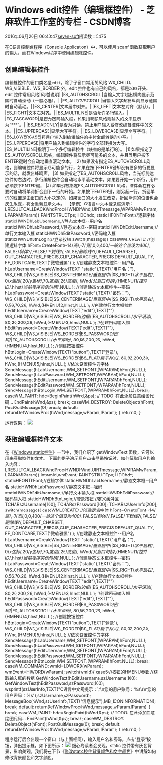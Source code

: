 
# Windows edit控件（编辑框控件） -  芝麻软件工作室的专栏 - CSDN博客


2016年06月20日 06:40:47[seven-soft](https://me.csdn.net/softn)阅读数：5475


在C语言控制台程序（Console Application）中，可以使用 scanf 函数获取用户的输入，而在Windows程序中使用编辑框控件。
## 创建编辑框控件
编辑框控件的窗口类名是`edit`。除了子窗口常用的风格 WS_CHILD、WS_VISIBLE、WS_BORDER
 外，edit 控件也有自己的风格，都是以`ES`开头。
edit 控件常用风格|风格|说明|
|ES_AUTOHSCROLL|当输入文字超出横向显示范围时自动滚动（一般必选）。|
|ES_AUTOVSCROLL|当输入文字超出纵向显示范围时自动滚动。|
|ES_CENTER|文本居中对齐。|
|ES_LEFT|文本左对齐（默认）。|
|ES_RIGHT|文本右对齐。|
|ES_MULTILINE|是否允许多行输入。|
|ES_PASSWORD|是否为密码输入框，如果指明该风格则输入的文字显示为“***”。|
|ES_READONLY|是否为只读。禁止用户输入或修改编辑控件中的文本。|
|ES_UPPERCASE|显示大写字符。|
|ES_LOWERCASE|显示小写字符。|
|ES_LOWERCASE|将用户输入到编辑控件的字符全部转换为小写。|
|ES_UPPERCASE|将用户输入到编辑控件的字符全部转换为大写。|
|ES_MULTILINE|指明了一个多行编辑控件（缺省的是单行的）。
|1) 如果指定了ES_AUTOVSCROLL风格，编辑控件将显示尽可能多的文本，并且当用户按下ENTER键时会自动地垂直滚动文本。
|2) 如果没有指定ES_AUTOVSCROLL风格，则编辑控件将显示尽可能多的行，如果在按下ENTER键却没有更多的行要显示的话，就发出蜂鸣声。
|3) 如果指定了ES_AUTOHSCROLL风格，当光标到达控件的右边时，多行编辑控件会自动地水平滚动文本。如果要开始一个新行，用户必须按下ENTER键。
|4) 如果没有指定ES_AUTOHSCROLL风格，控件会在有必要时自动将单词折合到下一行的开始。如果按下ENTER键，则另起一行。折回单词的位置是由窗口的大小决定的。如果窗口的大小发生改变，折回单词的位置也会反生改变，将会重新显示文本。|
【示例】C语言中文本登录框演示：LRESULTCALLBACKWndProc(HWNDhWnd,UINTmessage,WPARAMwParam,LPARAMlParam){
PAINTSTRUCTps;
HDChdc;
staticHFONThFont;//逻辑字体
staticHWNDhLabUsername;//静态文本框--用户名
staticHWNDhLabPassword;//静态文本框--密码
staticHWNDhEditUsername;//单行文本输入框
staticHWNDhEditPassword;//密码输入框
staticHWNDhBtnLogin;//登录按钮
switch(message){
caseWM_CREATE:
//创建逻辑字体
hFont=CreateFont(-14/*高*/,-7/*宽*/,0,0,400/*一般这个值设为400*/,
FALSE/*斜体?*/,FALSE/*下划线?*/,FALSE/*删除线?*/,DEFAULT_CHARSET,
OUT_CHARACTER_PRECIS,CLIP_CHARACTER_PRECIS,DEFAULT_QUALITY,
FF_DONTCARE,TEXT("微软雅黑")
);
//创建静态文本框控件--用户名
hLabUsername=CreateWindow(TEXT("static"),TEXT("用户名："),
WS_CHILD|WS_VISIBLE|SS_CENTERIMAGE/*垂直居中*/|SS_RIGHT/*水平居右*/,
0/*x坐标*/,20/*y坐标*/,70/*宽度*/,26/*高度*/,
hWnd/*父窗口句柄*/,(HMENU)1/*控件ID*/,hInst/*当前程序实例句柄*/,NULL
);
//创建静态文本框控件--密码
hLabPassword=CreateWindow(TEXT("static"),TEXT("密码："),
WS_CHILD|WS_VISIBLE|SS_CENTERIMAGE/*垂直居中*/|SS_RIGHT/*水平居右*/,
0,56,70,26,
hWnd,(HMENU)2,hInst,NULL
);
//创建单行文本框控件
hEditUsername=CreateWindow(TEXT("edit"),TEXT(""),
WS_CHILD|WS_VISIBLE|WS_BORDER/*边框*/|ES_AUTOHSCROLL/*水平滚动*/,
80,20,200,26,
hWnd,(HMENU)3,hInst,NULL
);
//创建密码输入框
hEditPassword=CreateWindow(TEXT("edit"),TEXT(""),
WS_CHILD|WS_VISIBLE|WS_BORDER|ES_PASSWORD/*密码*/|ES_AUTOHSCROLL/*水平滚动*/,
80,56,200,26,
hWnd,(HMENU)4,hInst,NULL
);
//创建按钮控件
hBtnLogin=CreateWindow(TEXT("button"),TEXT("登录"),
WS_CHILD|WS_VISIBLE|WS_BORDER|BS_FLAT/*扁平样式*/,
80,92,200,30,
hWnd,(HMENU)5,hInst,NULL
);
//依次设置控件的字体
SendMessage(hLabUsername,WM_SETFONT,(WPARAM)hFont,NULL);
SendMessage(hLabPassword,WM_SETFONT,(WPARAM)hFont,NULL);
SendMessage(hEditUsername,WM_SETFONT,(WPARAM)hFont,NULL);
SendMessage(hEditPassword,WM_SETFONT,(WPARAM)hFont,NULL);
SendMessage(hBtnLogin,WM_SETFONT,(WPARAM)hFont,NULL);
break;
caseWM_PAINT:
hdc=BeginPaint(hWnd,&ps);
// TODO:  在此添加任意绘图代码...
EndPaint(hWnd,&ps);
break;
caseWM_DESTROY:
DeleteObject(hFont);
PostQuitMessage(0);
break;
default:
returnDefWindowProc(hWnd,message,wParam,lParam);
}
return0;
}

运行效果：
![](http://c.biancheng.net/cpp/uploads/allimg/150806/1-150P61I003201.png)
## 获取编辑框控件文本
在《[Windows
 static控件](http://c.biancheng.net/cpp/html/2958.html)》一节中，我们介绍了 getWindowText 函数，它可以用来获取控件的文本。
下面的例子演示用户点击登录按钮时，如何获取用户的输入内容：LRESULTCALLBACKWndProc(HWNDhWnd,UINTmessage,WPARAMwParam,LPARAMlParam){
intwmId,wmEvent;
PAINTSTRUCTps;
HDChdc;
staticHFONThFont;//逻辑字体
staticHWNDhLabUsername;//静态文本框--用户名
staticHWNDhLabPassword;//静态文本框--密码
staticHWNDhEditUsername;//单行文本输入框
staticHWNDhEditPassword;//密码输入框
staticHWNDhBtnLogin;//登录按钮
//定义缓冲区
TCHARszUsername[100];
TCHARszPassword[100];
TCHARszUserInfo[200];
switch(message){
caseWM_CREATE:
//创建逻辑字体
hFont=CreateFont(-14/*高*/,-7/*宽*/,0,0,400/*一般这个值设为400*/,
FALSE/*斜体?*/,FALSE/*下划线?*/,FALSE/*删除线?*/,DEFAULT_CHARSET,
OUT_CHARACTER_PRECIS,CLIP_CHARACTER_PRECIS,DEFAULT_QUALITY,
FF_DONTCARE,TEXT("微软雅黑")
);
//创建静态文本框控件--用户名
hLabUsername=CreateWindow(TEXT("static"),TEXT("用户名："),
WS_CHILD|WS_VISIBLE|SS_CENTERIMAGE/*垂直居中*/|SS_RIGHT/*水平居右*/,
0/*x坐标*/,20/*y坐标*/,70/*宽度*/,26/*高度*/,
hWnd/*父窗口句柄*/,(HMENU)1/*控件ID*/,hInst/*当前程序实例句柄*/,NULL
);
//创建静态文本框控件--密码
hLabPassword=CreateWindow(TEXT("static"),TEXT("密码："),
WS_CHILD|WS_VISIBLE|SS_CENTERIMAGE/*垂直居中*/|SS_RIGHT/*水平居右*/,
0,56,70,26,
hWnd,(HMENU)2,hInst,NULL
);
//创建单行文本框控件
hEditUsername=CreateWindow(TEXT("edit"),TEXT(""),
WS_CHILD|WS_VISIBLE|WS_BORDER/*边框*/|ES_AUTOHSCROLL/*水平滚动*/,
80,20,200,26,
hWnd,(HMENU)3,hInst,NULL
);
//创建密码输入框
hEditPassword=CreateWindow(TEXT("edit"),TEXT(""),
WS_CHILD|WS_VISIBLE|WS_BORDER|ES_PASSWORD/*密码*/|ES_AUTOHSCROLL/*水平滚动*/,
80,56,200,26,
hWnd,(HMENU)4,hInst,NULL
);
//创建按钮控件
hBtnLogin=CreateWindow(TEXT("button"),TEXT("登录"),
WS_CHILD|WS_VISIBLE|WS_BORDER|BS_FLAT/*扁平样式*/,
80,92,200,30,
hWnd,(HMENU)5,hInst,NULL
);
//依次设置控件的字体
SendMessage(hLabUsername,WM_SETFONT,(WPARAM)hFont,NULL);
SendMessage(hLabPassword,WM_SETFONT,(WPARAM)hFont,NULL);
SendMessage(hEditUsername,WM_SETFONT,(WPARAM)hFont,NULL);
SendMessage(hEditPassword,WM_SETFONT,(WPARAM)hFont,NULL);
SendMessage(hBtnLogin,WM_SETFONT,(WPARAM)hFont,NULL);
break;
caseWM_COMMAND:
wmId=LOWORD(wParam);
wmEvent=HIWORD(wParam);
switch(wmId){
case5://按钮的HMENU参数
//获取输入框的数据
GetWindowText(hEditUsername,szUsername,100);
GetWindowText(hEditPassword,szPassword,100);
wsprintf(szUserInfo,TEXT("C语言中文网提示：\r\n您的用户账号：%s\r\n您的用户密码：%s"),szUsername,szPassword);
MessageBox(hWnd,szUserInfo,TEXT("信息提示"),MB_ICONINFORMATION);
break;
default:
returnDefWindowProc(hWnd,message,wParam,lParam);
}
break;
caseWM_PAINT:
hdc=BeginPaint(hWnd,&ps);
// TODO:  在此添加任意绘图代码...
EndPaint(hWnd,&ps);
break;
caseWM_DESTROY:
DeleteObject(hFont);
PostQuitMessage(0);
break;
default:
returnDefWindowProc(hWnd,message,wParam,lParam);
}
return0;
}

程序运行后会出现一个窗口（与上面相同），输入用户名和密码，点击“登录”按钮，弹出提示框，如下图所示：
![](http://c.biancheng.net/cpp/uploads/allimg/150807/1-150PG03Jb58.png)
细心的读者会发现，static 控件带有灰色背景，影响美观，我们将在下节《[修改static控件背景颜色和文字颜色](http://c.biancheng.net/cpp/html/2965.html)》中讲解如何修改背景颜色和文字颜色。

